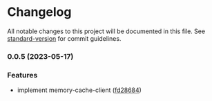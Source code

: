 # Changelog

All notable changes to this project will be documented in this file. See [standard-version](https://github.com/conventional-changelog/standard-version) for commit guidelines.

### 0.0.5 (2023-05-17)


### Features

* implement memory-cache-client ([fd28684](https://github.com/i1kazantsev/memory-cache-client/commit/fd28684e15fb11b55de605b28dd0653654a3af06))
